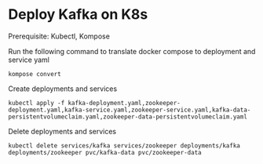 # Deploy Kafka on K8s

<p>Prerequisite: Kubectl, Kompose<p>
<p>Run the following command to translate docker compose to deployment and service yaml<p>

```
kompose convert
```

<p>Create deployments and services<p>

```
kubectl apply -f kafka-deployment.yaml,zookeeper-deployment.yaml,kafka-service.yaml,zookeeper-service.yaml,kafka-data-persistentvolumeclaim.yaml,zookeeper-data-persistentvolumeclaim.yaml
```

<p>Delete deployments and services<p>

```
kubectl delete services/kafka services/zookeeper deployments/kafka deployments/zookeeper pvc/kafka-data pvc/zookeeper-data
```
